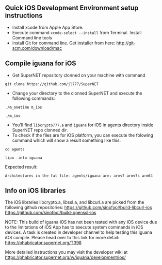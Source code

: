 ## Quick iOS Development Environment setup instructions

- Install xcode from Apple App Store.
- Execute command `xcode-select --install` from Terminal. Install Command line tools
- Install Git for command line. Get installer from here: http://git-scm.com/download/mac

## Compile iguana for iOS

- Get SuperNET repository clonned on your machine with command

`git clone https://github.com/jl777/SuperNET`

- Change your directory to the clonned SuperNET and execute the following commands:

`./m_onetime m_ios`

`./m_ios`

- You'll find `libcrypto777.a` and `iguana` for iOS in agents directory inside SuperNET repo clonned dir.
- To check if the files are for iOS platform, you can execute the folowing command which will show a result something like this:

`cd agents`

`lipo -info iguana`

Expected result:

`Architectures in the fat file: agents/iguana are: armv7 armv7s arm64`


## Info on iOS libraries ##
The iOS libraries libcrypto.a, libssl.a, and libcurl.a are picked from the following github repositories:
https://github.com/sinofool/build-libcurl-ios
https://github.com/sinofool/build-openssl-ios


NOTE: This build of iguana iOS has not been tested with any iOS device due to the limitations of iOS App has to execute system commands in iOS devices. A task is created in developer channel to help testing this iguana iOS compile. Please head over to this link for more detail: https://phabricator.supernet.org/T398

More detailed instructions you may visit the developer wiki at https://phabricator.supernet.org/w/iguana/development/ios/
